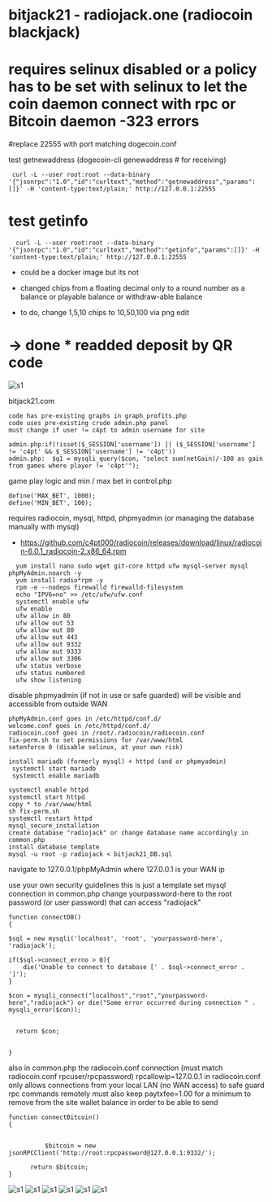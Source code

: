 # bitjack21 - radiojack.one (radiocoin blackjack)
# requires selinux disabled or a policy has to be set with selinux to let the coin daemon connect with rpc or Bitcoin daemon -323 errors

#replace 22555 with port matching dogecoin.conf

test getnewaddress (dogecoin-cli genewaddress           # for receiving)
```
 curl -L --user root:root --data-binary '{"jsonrpc":"1.0","id":"curltext","method":"getnewaddress","params":[]}' -H 'content-type:text/plain;' http://127.0.0.1:22555
 ```
 # test getinfo
 ```
   curl -L --user root:root --data-binary '{"jsonrpc":"1.0","id":"curltext","method":"getinfo","params":[]}' -H 'content-type:text/plain;' http://127.0.0.1:22555
```

* could be a docker image but its not
 
* changed chips from a floating decimal only to a round number as a balance or playable balance or withdraw-able balance
* to do, change 1,5,10 chips to 10,50,100 via png edit
# -> done * readded deposit by QR code 
![s1](https://raw.githubusercontent.com/c4pt000/bitjack21-radiojack.one-radiocoin-blackjack/master/qr-deposit.png)

bitjack21.com
```
code has pre-existing graphs in graph_profits.php
code uses pre-existing crude admin.php panel 
must change if user != c4pt to admin username for site

admin.php:if(!isset($_SESSION['username']) || ($_SESSION['username'] != 'c4pt' && $_SESSION['username'] != 'c4pt'))
admin.php:  $q1 = mysqli_query($con, "select sum(netGain)/-100 as gain from games where player != 'c4pt'");
```

game play logic and min / max bet in control.php
```
define('MAX_BET', 1000);
define('MIN_BET', 100);

```

requires radiocoin, mysql, httpd, phpmyadmin (or managing the database manually with mysql)
* https://github.com/c4pt000/radiocoin/releases/download/linux/radiocoin-6.0.1_radiocoin-2.x86_64.rpm

```
  yum install nano sudo wget git-core httpd ufw mysql-server mysql phpMyAdmin.noarch -y
  yum install radio*rpm -y
  rpm -e --nodeps firewalld firewalld-filesystem
  echo "IPV6=no" >> /etc/ufw/ufw.conf
  systemctl enable ufw
  ufw enable
  ufw allow in 80
  ufw allow out 53
  ufw allow out 80
  ufw allow out 443
  ufw allow out 9332
  ufw allow out 9333
  ufw allow out 3306
  ufw status verbose
  ufw status numbered
  ufw show listening
```

disable phpmyadmin (if not in use or safe guarded) will be visible and accessible from outside WAN
```
phpMyAdmin.conf goes in /etc/httpd/conf.d/
welcome.conf goes in /etc/httpd/conf.d/
radiocoin.conf goes in /root/.radiocoin/radiocoin.conf
fix-perm.sh to set permissions for /var/www/html
setenforce 0 (disable selinux, at your own risk)
```

```
install mariadb (formerly mysql) + httpd (and or phpmyadmin)
 systemctl start mariadb
 systemctl enable mariadb

systemctl enable httpd
systemctl start httpd
copy * to /var/www/html
sh fix-perm.sh
systemctl restart httpd
mysql_secure_installation 
create database "radiojack" or change database name accordingly in common.php
install database template
mysql -u root -p radiojack < bitjack21_DB.sql
```
navigate to 127.0.0.1/phpMyAdmin            where 127.0.0.1 is your WAN ip

use your own security guidelines this is just a template
set mysql connection in common.php change yourpassword-here to the root password (or user password) that can access "radiojack"
```
function connectDB()
{

$sql = new mysqli('localhost', 'root', 'yourpassword-here', 'radiojack');
 
if($sql->connect_errno > 0){
    die('Unable to connect to database [' . $sql->connect_error . ']');
}
 
$con = mysqli_connect("localhost","root","yourpassword-here","radiojack") or die("Some error occurred during connection " . mysqli_error($con));


  return $con;


}
```

also in common.php the radiocoin.conf connection (must match radiocoin.conf rpcuser/rpcpassword)
rpcallowip=127.0.0.1 in radiocoin.conf only allows connections from your local LAN (no WAN access) to safe guard rpc commands remotely
must also keep paytxfee=1.00 for a minimum to remove from the site wallet balance in order to be able to send
```
function connectBitcoin()
{


          $bitcoin = new jsonRPCClient('http://root:rpcpassword@127.0.0.1:9332/');

	  return $bitcoin;
}
```

![s1](https://raw.githubusercontent.com/c4pt000/bitjack21-radiojack.one-radiocoin-blackjack/master/radiojack-deposit.png)
![s1](https://raw.githubusercontent.com/c4pt000/bitjack21-radiojack.one-radiocoin-blackjack/master/radiojack-deposit-detect1.png)
![s1](https://raw.githubusercontent.com/c4pt000/bitjack21-radiojack.one-radiocoin-blackjack/master/radiojack-regular-withdraw.png)
![s1](https://raw.githubusercontent.com/c4pt000/bitjack21-radiojack.one-radiocoin-blackjack/master/radiojack-sent-manual-withdrawl.png)
![s1](https://raw.githubusercontent.com/c4pt000/bitjack21-radiojack.one-radiocoin-blackjack/master/radiojack-in-game-1.png)
![s1](https://raw.githubusercontent.com/c4pt000/bitjack21-radiojack.one-radiocoin-blackjack/master/radiojack-in-game-2.png)
